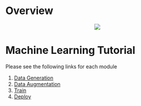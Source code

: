 # Overview

<p align="center">
   <img src="https://github.com/dogadogan/InfraredTags/tree/main/readme_img/workflow.png">
</p>

# Machine Learning Tutorial

Please see the following links for each module

1. [Data Generation](https://github.com/dogadogan/InfraredTags/blob/main/ml_tutorial/data_generation.md)
2. [Data Augmentation](https://github.com/dogadogan/InfraredTags/blob/main/ml_tutorial/data_augmentation.md)
3. [Train](https://github.com/dogadogan/InfraredTags/blob/main/ml_tutorial/train.md)
4. [Deploy](https://github.com/dogadogan/InfraredTags/blob/main/ml_tutorial/deploy.md)


